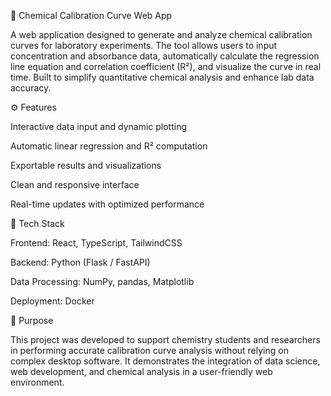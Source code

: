 🧪 Chemical Calibration Curve Web App

A web application designed to generate and analyze chemical calibration curves for laboratory experiments. The tool allows users to input concentration and absorbance data, automatically calculate the regression line equation and correlation coefficient (R²), and visualize the curve in real time. Built to simplify quantitative chemical analysis and enhance lab data accuracy.

⚙️ Features

Interactive data input and dynamic plotting

Automatic linear regression and R² computation

Exportable results and visualizations

Clean and responsive interface

Real-time updates with optimized performance

🧰 Tech Stack

Frontend: React, TypeScript, TailwindCSS

Backend: Python (Flask / FastAPI)

Data Processing: NumPy, pandas, Matplotlib

Deployment: Docker

🎯 Purpose

This project was developed to support chemistry students and researchers in performing accurate calibration curve analysis without relying on complex desktop software. It demonstrates the integration of data science, web development, and chemical analysis in a user-friendly web environment.

